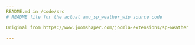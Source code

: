 ```yaml
---
README.md in /code/src
# README file for the actual amu_sp_weather_wip source code

Original from https://www.joomshaper.com/joomla-extensions/sp-weather

---
```


